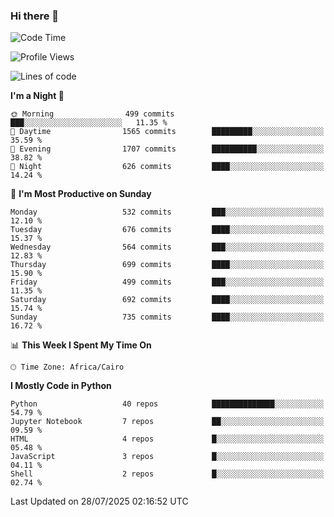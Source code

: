 ### Hi there 👋

<!--
**AMR-KELEG/AMR-KELEG** is a ✨ _special_ ✨ repository because its `README.md` (this file) appears on your GitHub profile.

Here are some ideas to get you started:

- 🔭 I’m currently working on ...
- 🌱 I’m currently learning ...
- 👯 I’m looking to collaborate on ...
- 🤔 I’m looking for help with ...
- 💬 Ask me about ...
- 📫 How to reach me: ...
- 😄 Pronouns: ...
- ⚡ Fun fact: ...
-->

<!--START_SECTION:waka-->
![Code Time](http://img.shields.io/badge/Code%20Time-0%20secs-blue)

![Profile Views](http://img.shields.io/badge/Profile%20Views-1-blue)

![Lines of code](https://img.shields.io/badge/From%20Hello%20World%20I%27ve%20Written-25.7%20million%20lines%20of%20code-blue)

**I'm a Night 🦉** 

```text
🌞 Morning                499 commits         ███░░░░░░░░░░░░░░░░░░░░░░   11.35 % 
🌆 Daytime                1565 commits        █████████░░░░░░░░░░░░░░░░   35.59 % 
🌃 Evening                1707 commits        ██████████░░░░░░░░░░░░░░░   38.82 % 
🌙 Night                  626 commits         ████░░░░░░░░░░░░░░░░░░░░░   14.24 % 
```
📅 **I'm Most Productive on Sunday** 

```text
Monday                   532 commits         ███░░░░░░░░░░░░░░░░░░░░░░   12.10 % 
Tuesday                  676 commits         ████░░░░░░░░░░░░░░░░░░░░░   15.37 % 
Wednesday                564 commits         ███░░░░░░░░░░░░░░░░░░░░░░   12.83 % 
Thursday                 699 commits         ████░░░░░░░░░░░░░░░░░░░░░   15.90 % 
Friday                   499 commits         ███░░░░░░░░░░░░░░░░░░░░░░   11.35 % 
Saturday                 692 commits         ████░░░░░░░░░░░░░░░░░░░░░   15.74 % 
Sunday                   735 commits         ████░░░░░░░░░░░░░░░░░░░░░   16.72 % 
```


📊 **This Week I Spent My Time On** 

```text
🕑︎ Time Zone: Africa/Cairo
```

**I Mostly Code in Python** 

```text
Python                   40 repos            ██████████████░░░░░░░░░░░   54.79 % 
Jupyter Notebook         7 repos             ██░░░░░░░░░░░░░░░░░░░░░░░   09.59 % 
HTML                     4 repos             █░░░░░░░░░░░░░░░░░░░░░░░░   05.48 % 
JavaScript               3 repos             █░░░░░░░░░░░░░░░░░░░░░░░░   04.11 % 
Shell                    2 repos             █░░░░░░░░░░░░░░░░░░░░░░░░   02.74 % 
```




 Last Updated on 28/07/2025 02:16:52 UTC
<!--END_SECTION:waka-->
